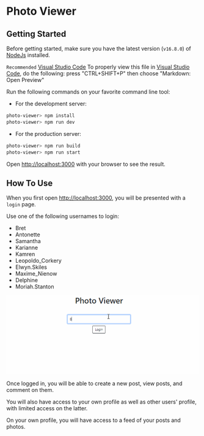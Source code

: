 # Photo Viewer

## Getting Started

Before getting started, make sure you have the latest version (`v16.8.0`) of [NodeJs](https://nodejs.org/en) installed.

`Recommended` [Visual Studio Code](https://code.visualstudio.com/)
To properly view this file in [Visual Studio Code](https://code.visualstudio.com/), do the following: press "CTRL+SHIFT+P" then choose "Markdown: Open Preview"

Run the following commands on your favorite command line tool:

- For the development server:

```bash
photo-viewer> npm install
photo-viewer> npm run dev
```

- For the production server:

```bash
photo-viewer> npm run build
photo-viewer> npm run start
```

Open [http://localhost:3000](http://localhost:3000) with your browser to see the result.

## How To Use

When you first open [http://localhost:3000](http://localhost:3000), you will be presented with a `login` page.

Use one of the following usernames to login:
* Bret
* Antonette
* Samantha
* Karianne
* Kamren
* Leopoldo_Corkery
* Elwyn.Skiles
* Maxime_Nienow
* Delphine
* Moriah.Stanton

![Login](.config/images/photo-viewer-login.gif  'Login')


Once logged in, you will be able to create a new post, view posts, and comment on them.

You will also have access to your own profile as well as other users' profile, with limited access on the latter.

On your own profile, you will have access to a feed of your posts and photos. 
